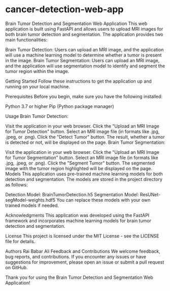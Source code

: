 # cancer-detection-web-app

Brain Tumor Detection and Segmentation Web Application
This web application is built using FastAPI and allows users to upload MRI images for both brain tumor detection and segmentation. The application provides two main functionalities:

Brain Tumor Detection: Users can upload an MRI image, and the application will use a machine learning model to determine whether a tumor is present in the image.
Brain Tumor Segmentation: Users can upload an MRI image, and the application will use segmentation model to identify and segment the tumor region within the image.

Getting Started
Follow these instructions to get the application up and running on your local machine.

Prerequisites
Before you begin, make sure you have the following installed:

Python 3.7 or higher
Pip (Python package manager)

Usage
Brain Tumor Detection:

Visit the application in your web browser.
Click the "Upload an MRI Image for Tumor Detection" button.
Select an MRI image file (in formats like .jpg, .jpeg, or .png).
Click the "Detect Tumor" button.
The result, whether a tumor is detected or not, will be displayed on the page.
Brain Tumor Segmentation:

Visit the application in your web browser.
Click the "Upload an MRI Image for Tumor Segmentation" button.
Select an MRI image file (in formats like .jpg, .jpeg, or .png).
Click the "Segment Tumor" button.
The segmented image with the tumor region highlighted will be displayed on the page.
Models
This application uses pre-trained machine learning models for both detection and segmentation. The models are stored in the project directory as follows:

Detection Model: BrainTumorDetection.h5
Segmentation Model: ResUNet-segModel-weights.hdf5
You can replace these models with your own trained models if needed.

Acknowledgments
This application was developed using the FastAPI framework and incorporates machine learning models for brain tumor detection and segmentation.

License
This project is licensed under the MIT License - see the LICENSE file for details.

Authors
Rai Babar Ali
Feedback and Contributions
We welcome feedback, bug reports, and contributions. If you encounter any issues or have suggestions for improvement, please open an issue or submit a pull request on GitHub.

Thank you for using the Brain Tumor Detection and Segmentation Web Application!
